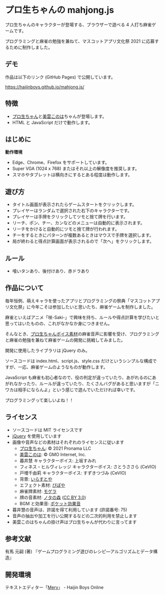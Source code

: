 # プロ生ちゃんの mahjong.js

プロ生ちゃんのキャラクターが登場する、ブラウザーで遊べる 4 人打ち麻雀ゲームです。

プログラミングと麻雀の勉強を兼ねて、マスコットアプリ文化祭 2021 に応募するために制作しました。

## デモ

作品は以下のリンク (GitHub Pages) で公開しています。

https://haijinboys.github.io/mahjong.js/

## 特徴

- [プロ生ちゃん](https://kei.pronama.jp/profile/)と[美雲このは](https://conoha.mikumo.com/)ちゃんが登場します。
- HTML と JavaScript だけで動作します。

## はじめに

**動作環境**
- Edge、Chrome、Firefox をサポートしています。
- Super VGA (1024 x 768) またはそれ以上の解像度を推奨します。
- スマホやタブレットは横向きにするとある程度は動作します。

## 遊び方

- タイトル画面が表示されたらゲームスタートをクリックします。
- プレイヤーはランダムで選択された右下のキャラクターです。
- プレイヤーは手牌をクリックしてツモと捨て牌を行います。
- リーチ、ポン、チー、カンなどのメニューは自動的に表示されます。
- リーチをかけると自動的にツモと捨て牌が行われます。
- チーをするときにパターンが複数あるときはマウスで手牌を選択します。
- 局が終わると得点計算画面が表示されるので「次へ」をクリックします。

## ルール

- 喰いタンあり、後付けあり、赤ドラあり

## 作品について

毎年恒例、萌えキャラを使ったアプリとプログラミングの祭典「マスコットアプリ文化祭」に今年こそは参加したいと思いたち、麻雀ゲームを制作しました。

麻雀といえばアニメ「咲-Saki-」で興味を持ち、ルールや得点計算を学びたいと思ってはいたものの、これがなかなか身につきません。

そんなとき、[プロ生ちゃんボイス素材](https://kei.pronama.jp/download/)の麻雀音声に影響を受け、プログラミングと麻雀の勉強を兼ねて麻雀ゲームの開発に挑戦してみました。

開発に使用したライブラリは jQuery のみ。

ソースコードは index.html、script.js、style.css だけというシンプルな構成ですが、一応、麻雀ゲームのようなものが動作します。

JavaScript も麻雀も初心者なので、役の判定が違っていたり、あがれるのにあがれなかったり、ルールが違っていたり、たくさんバグがあると思いますが「ニワカは相手にならんよ」という感じで遊んでいただければ幸いです。

プログラミングって楽しいよね！！

## ライセンス

- ソースコードは MIT ライセンスです
- [jQuery](https://github.com/jquery/jquery) を使用しています
- 画像や音声などの素材はそれぞれのライセンスに従います
  - [プロ生ちゃん](https://kei.pronama.jp/): © 2021 Pronama LLC
  - [美雲このは](https://conoha.mikumo.com/): © GMO Internet, Inc.
  - 暮井慧 キャラクターボイス: 上坂すみれ
  - フィネス・ヒルヴィレッジ キャラクターボイス: さとうささら (CeVIO)
  - 戸増千由莉 キャラクターボイス: すずきつづみ (CeVIO)
  - 背景: [いらすとや](https://www.irasutoya.com/)
  - エフェクト素材: [ぴぽや](https://pipoya.net/sozai/)
  - 麻雀牌素材: [モゲラ](http://mogera.jp/)
  - 牌の音素材: [ノタの森](http://notanomori.net/) ([CC BY 3.0](https://creativecommons.org/licenses/by/3.0/deed.ja))
  - BGM と効果音: [ポケット効果音](https://sonicwire.com/product/maker/164615)
- 暮井慧の音声は、許諾を得て利用しています (許諾番号: 75)
- 音声の抽出や加工を行い公開するなどの二次的利用を禁止します
- 美雲このはちゃんの掛け声はプロ生ちゃんが代わりに言ってます

## 参考文献

有馬 元嗣 (著) 『ゲームプログラミング遊びのレシピ―アルゴリズムとデータ構造』

## 開発環境

テキストエディター「[Mery](https://www.haijin-boys.com/)」 - Haijin Boys Online